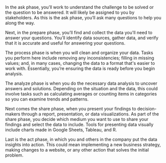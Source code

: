 In the ask phase, you’ll work to understand the challenge to be solved or the question to be  answered. It will likely be assigned to you by stakeholders. As this is the ask phase, you’ll ask many questions to help you along the way. 

Next, in the prepare phase, you’ll find and collect the data you'll need to answer your questions. You’ll identify data sources, gather data, and verify that it is accurate and useful for answering your questions. 

The process phase is when you will clean and organize your data. Tasks you perform here include removing any inconsistencies; filling in missing values; and, in many cases, changing the data to a format that's easier to work with. Essentially, you’re ensuring the data is ready before you begin analysis.

The analyze phase is when you do the necessary data analysis to uncover answers and solutions. Depending on the situation and the data, this could involve tasks such as calculating averages or counting items in categories so you can examine trends and patterns.

Next comes the share phase, when you present your findings to decision-makers through a report, presentation, or data visualizations. As part of the share phase, you decide which medium you want to use to share your findings and select the data to include. Tools for presenting data visually include charts made in Google Sheets, Tableau, and R. 

Last is the act phase, in which you and others in the company put the data insights into action. This could mean implementing a new business strategy, making changes to a website, or any other action that solves the initial problem. 